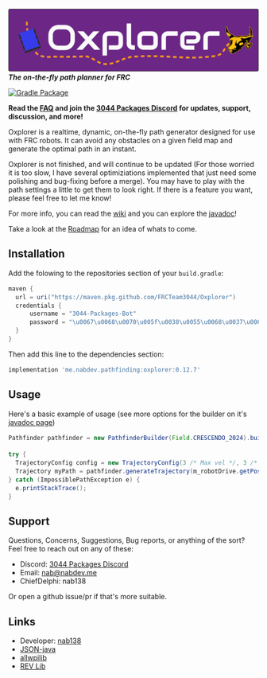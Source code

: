 ![Oxplorer](/assets/banner-light.png)
***The on-the-fly path planner for FRC***

[![Gradle Package](https://github.com/FRCTeam3044/Oxplorer/actions/workflows/build-release.yml/badge.svg)](https://github.com/FRCTeam3044/Oxplorer/actions/workflows/build-release.yml)

**Read the [FAQ](https://github.com/FRCTeam3044/Oxplorer/wiki/FAQ) and join the [3044 Packages Discord](https://discord.gg/ypRWZGnW66) for updates, support, discussion, and more!**

Oxplorer is a realtime, dynamic, on-the-fly path generator designed for use with FRC robots. It can avoid any obstacles on a given field map and generate the optimal path in an instant.

Oxplorer is not finished, and will continue to be updated (For those worried it is too slow, I have several optimiziations implemented that just need some polishing and bug-fixing before a merge). You may have to play with the path settings a little to get them to look right. If there is a feature you want, please feel free to let me know!

For more info, you can read the [wiki](https://github.com/FRCTeam3044/Oxplorer/wiki) and you can explore the [javadoc](https://frcteam3044.github.io/Oxplorer/)!

Take a look at the [Roadmap](https://trello.com/b/DJ243CXC/oxplorer) for an idea of whats to come.

## Installation

Add the folowing to the repositories section of your `build.gradle`:

```gradle
maven {
  url = uri("https://maven.pkg.github.com/FRCTeam3044/Oxplorer")
  credentials {
      username = "3044-Packages-Bot"
      password = "\u0067\u0068\u0070\u005f\u0038\u0055\u0068\u0037\u0061\u004f\u0062\u0049\u004a\u0041\u005a\u0045\u0059\u0073\u0041\u0055\u0033\u0063\u0041\u0037\u004f\u0065\u0070\u0037\u0053\u0074\u0073\u0058\u0058\u0059\u0031\u004e\u006e\u0056\u0030\u004a"
  }
}
```

Then add this line to the dependencies section:

```gradle
implementation 'me.nabdev.pathfinding:oxplorer:0.12.7'
```

## Usage

Here's a basic example of usage (see more options for the builder on it's [javadoc page](https://frcteam3044.github.io/Oxplorer/me/nabdev/pathfinding/PathfinderBuilder.html))

```java
Pathfinder pathfinder = new PathfinderBuilder(Field.CRESCENDO_2024).build();

try {
  TrajectoryConfig config = new TrajectoryConfig(3 /* Max vel */, 3 /* Max accel */);
  Trajectory myPath = pathfinder.generateTrajectory(m_robotDrive.getPose(), new Pose2d(8, 4, new Rotation2d()), config);
} catch (ImpossiblePathException e) {
  e.printStackTrace();
}
```

## Support

Questions, Concerns, Suggestions, Bug reports, or anything of the sort? Feel free to reach out on any of these:

- Discord: [3044 Packages Discord](https://discord.gg/ypRWZGnW66)
- Email: nab@nabdev.me
- ChiefDelphi: nab138

Or open a github issue/pr if that's more suitable.

## Links

- Developer: [nab138](https://github.com/nab138)
- [JSON-java](https://github.com/stleary/JSON-java)
- [allwpilib](https://github.com/wpilibsuite/allwpilib)
- [REV Lib](https://docs.revrobotics.com/sparkmax/software-resources/spark-max-api-information)
